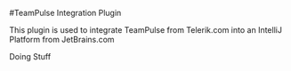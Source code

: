 #TeamPulse Integration Plugin

This plugin is used to integrate TeamPulse from Telerik.com into an IntelliJ Platform from JetBrains.com

Doing Stuff
